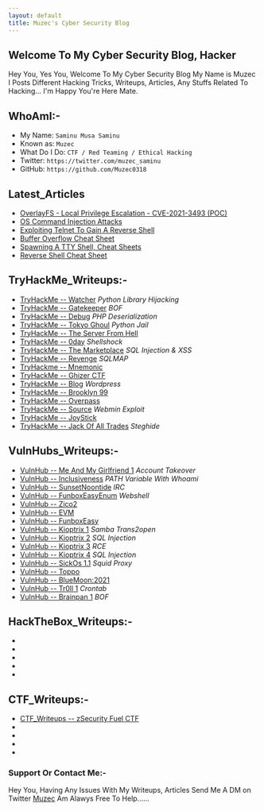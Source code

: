 ```yaml
---
layout: default
title: Muzec's Cyber Security Blog
---
```


## Welcome To My Cyber Security Blog,  Hacker

Hey You, Yes You, Welcome To My Cyber Security Blog My Name is Muzec I Posts Different Hacking Tricks, Writeups, Articles, Any Stuffs Related To Hacking... I'm Happy You're Here Mate.

## WhoAmI:-


- My Name:    `Saminu Musa Saminu`
- Known as:   `Muzec`
- What Do I Do:  `CTF / Red Teaming / Ethical Hacking`
- Twitter:    `https://twitter.com/muzec_saminu`
- GitHub:     `https://github.com/Muzec0318`

## Latest_Articles

- [OverlayFS - Local Privilege Escalation - CVE-2021-3493 (POC)](https://muzec0318.github.io/posts/overlayfs.html)
- [OS Command Injection Attacks](https://muzec0318.github.io/posts/oscommand.html)
- [Exploiting Telnet To Gain A Reverse Shell](https://muzec0318.github.io/posts/Telnet.html)
- [Buffer Overflow Cheat Sheet](https://muzec0318.github.io/posts/BufferOverflow.html)
- [Spawning A TTY Shell, Cheat Sheets](https://muzec0318.github.io/posts/Ttyshells.html)
- [Reverse Shell Cheat Sheet](https://muzec0318.github.io/posts/ReverseShell.html)

## TryHackMe_Writeups:-


- [TryHackMe -- Watcher](https://muzec0318.github.io/posts/Watcher.html) *Python Library Hijacking*
- [TryHackMe -- Gatekeeper](https://muzec0318.github.io/posts/Gatekeeper.html) *BOF*
- [TryHackMe -- Debug](https://muzec0318.github.io/posts/Debug.html)  *PHP Deserialization*
- [TryHackMe -- Tokyo Ghoul](https://muzec0318.github.io/posts/tokyoghoul666.html)  *Python Jail*
- [TryHackMe -- The Server From Hell](https://muzec0318.github.io/posts/TheServerFromHell.html)
- [TryHackMe -- 0day](https://muzec0318.github.io/posts/0day.html)  *Shellshock*
- [TryHackMe -- The Marketplace](https://muzec0318.github.io/posts/Marketplace.html)  *SQL Injection & XSS*
- [TryHackMe -- Revenge](https://muzec0318.github.io/posts/Revenge.html)  *SQLMAP*
- [TryHackme -- Mnemonic](https://muzec0318.github.io/posts/Mnemonic.html)
- [TryHackMe -- Ghizer CTF](https://muzec0318.github.io/posts/Ghizer.html)
- [TryHackMe -- Blog](https://muzec0318.github.io/posts/Blog.html)  *Wordpress*
- [TryHackMe -- Brooklyn 99](https://muzec0318.github.io/posts/Brooklyn99.html)
- [TryHackMe -- Overpass](https://muzec0318.github.io/posts/Overpass.html)
- [TryHackMe -- Source](https://muzec0318.github.io/posts/Source.html)  *Webmin Exploit*
- [TryHackMe -- JoyStick](https://muzec0318.github.io/posts/JoyStick.html)
- [TryHackMe -- Jack Of All Trades](https://muzec0318.github.io/posts/Jack.html)  *Steghide*

## VulnHubs_Writeups:-

- [VulnHub -- Me And My Girlfriend 1](https://muzec0318.github.io/posts/meandmygirlfriend.html) *Account Takeover*
- [VulnHub -- Inclusiveness](https://muzec0318.github.io/posts/Inclusiveness.html)  *PATH Variable With Whoami*
- [VulnHub -- SunsetNoontide](https://muzec0318.github.io/posts/Sunsetnoontide.html)  *IRC*
- [VulnHub -- FunboxEasyEnum](https://muzec0318.github.io/posts/Funboxeasyenum.html)  *Webshell*
- [VulnHub -- Zico2](https://muzec0318.github.io/posts/zico2.html)
- [VulnHub -- EVM](https://muzec0318.github.io/posts/evm.html)
- [VulnHub -- FunboxEasy](https://muzec0318.github.io/posts/Funbox3.html)
- [VulnHub -- Kioptrix 1](https://muzec0318.github.io/posts/kioptrix1.html)     *Samba Trans2open*
- [VulnHub -- Kioptrix 2](https://muzec0318.github.io/posts/Kioptrix2.html)     *SQL Injection*
- [VulnHub -- Kioptrix 3](https://muzec0318.github.io/posts/Kioptrix3.html)     *RCE*
- [VulnHub -- Kioptrix 4](https://muzec0318.github.io/posts/Kioptrix4.html)     *SQL Injection*
- [VulnHub -- SickOs 1.1](https://muzec0318.github.io/posts/Sickos.html)    *Squid Proxy*
- [VulnHub -- Toppo](https://muzec0318.github.io/posts/Toppo.html)
- [VulnHub -- BlueMoon:2021](https://muzec0318.github.io/posts/Bluemoon.html)
- [VulnHub -- Tr0ll 1](https://muzec0318.github.io/posts/Tr0ll.html)      *Crontab*
- [VulnHub -- Brainpan 1](https://muzec0318.github.io/posts/Brainpan1.html)      *BOF*

## HackTheBox_Writeups:-

-
-
- 
- 
-

## CTF_Writeups:-

- [CTF_Writeups -- zSecurity Fuel CTF](https://muzec0318.github.io/posts/Zfuel.html)
-
-
-
-

### Support Or Contact Me:-
Hey You, Having Any Issues With My Writeups, Articles Send Me A DM on Twitter [Muzec](https://twitter.com/muzec_saminu)  Am Alawys Free To Help......

